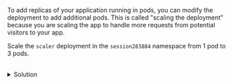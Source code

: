 To add replicas of your application running in pods, you can modify the deployment to add additional pods. This is called "scaling the deployment" because you are scaling the app to handle more requests from potential visitors to your app.

Scale the `scaler` deployment in the `session283884` namespace from 1 pod to 3 pods.

<br>
<details><summary>Solution</summary>
<br>

Scale the `scaler` deployment in the `session283884` namespace from 1 pod to 3 pods.
```bash
k -n session283884 scale deploy scaler --replicas 3
```{{exec}}

</details>